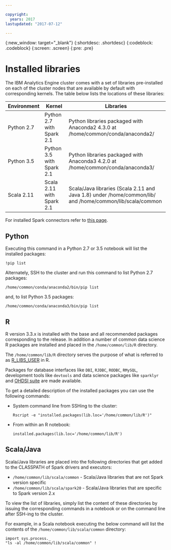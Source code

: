 ```yaml
---

copyright:
  years: 2017
lastupdated: "2017-07-12"

---
```


<!-- Attribute definitions -->
{:new_window: target="_blank"}
{:shortdesc: .shortdesc}
{:codeblock: .codeblock}
{:screen: .screen}
{:pre: .pre}

# Installed libraries

The IBM Analytics Engine cluster comes with a set of libraries pre-installed on each of the cluster nodes that are available by default with corresponding kernels. The table below lists the locations of these libraries:

| Environment | Kernel | Libraries |                 
|-------------|--------|-----------|
| Python 2.7 | Python 2.7 with Spark 2.1 | Python libraries packaged with Anaconda2 4.3.0 at /home/common/conda/anaconda2/ |
| Python 3.5 | Python 3.5 with Spark 2.1 | Python libraries packaged with Anaconda3 4.2.0 at /home/common/conda/anaconda3/|
| Scala 2.11 | Scala 2.11 with Spark 2.1 | Scala/Java libraries (Scala 2.11 and Java 1.8) under  /home/common/lib/ and /home/common/lib/scala/common |

For installed Spark connectors refer to [this page](./supported-connectors.html).

## Python

Executing this command in a Python 2.7 or 3.5 notebook will list the installed packages:

```
!pip list
```

Alternately, SSH to the cluster and run this command to list Python 2.7 packages:
```
/home/common/conda/anaconda2/bin/pip list
```
and, to list Python 3.5 packages:
```
/home/common/conda/anaconda3/bin/pip list
```

## R

R version 3.3.x is installed with the base and all recommended packages corresponding to the release. In addition a number of common data science R packages are installed and placed in the `/home/common/lib/R` directory. 

The `/home/common/lib/R` directory serves the purpose of what is referred to as [R_LIBS_USER](https://stat.ethz.ch/R-manual/R-devel/library/base/html/libPaths.html) in R. 

Packages for database interfaces like `DBI`, `RJDBC`, `RODBC`, `RMySQL`, development tools like `devtools` and data science packages like `sparklyr` and [OHDSI suite](https://github.com/OHDSI/) are made available.

To get a detailed description of the installed packages you can use the following commands:

* System command line from SSHing to the cluster:
 
  `Rscript -e "installed.packages(lib.loc='/home/common/lib/R')"`

* From within an R notebook:

  `installed.packages(lib.loc='/home/common/lib/R')`

## Scala/Java
Scala/Java libraries are placed into the following directories that get added to the CLASSPATH of Spark drivers and executors:

* `/home/common/lib/scala/common` - Scala/Java libraries that are not Spark version specific
* `/home/common/lib/scala/spark20` - Scala/Java libraries that are specific to Spark version 2.x

To view the list of libraries, simply list the content of these directories by issuing the corresponding commands in a notebook or on the command line after SSH-ing to the cluster. 

For example, in a Scala notebook executing the below command will list the contents of the `/home/common/lib/scala/common` directory:
```
import sys.process._
"ls -al /home/common/lib/scala/common" !
```
